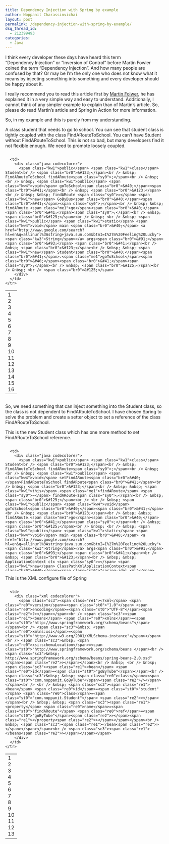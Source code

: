 ```yaml
---
title: Dependency Injection with Spring by example
author: Noppanit Charassinvichai
layout: post
permalink: /dependency-injection-with-spring-by-example/
dsq_thread_id:
  - 212399493
categories:
  - Java
---
```

I think every developer these days have heard this term &#8220;Dependency Injection&#8221; or &#8220;Inversion of Control&#8221; before Martin Fowler coined the term &#8220;Dependency Injection&#8221;. And how many people are confused by that? Or may be I&#8217;m the only one who does not know what it means by injecting something into something and every developer should be happy about it.

I really recommend you to read this article first by [Martin Folwer][1], he has explained it in a very simple way and easy to understand. Additionally, I cannot think of any simpler example to explain than of Martin&#8217;s article. So, please do read Martin&#8217;s article and Spring in Action for more information.

So, in my example and this is purely from my understanding.

A class student that needs to go to school. You can see that student class is tightly coupled with the class FindARouteToSchool. You can&#8217;t have Student without FindARouteToSchool. This is not so bad, but many developers find it not flexible enough. We need to promote loosely coupled.

<div class="codecolorer-container java blackboard" style="overflow:auto;white-space:nowrap;width:100%;">
  <table cellspacing="0" cellpadding="0">
    <tr>
      <td class="line-numbers">
        <div>
          1<br />2<br />3<br />4<br />5<br />6<br />7<br />8<br />9<br />10<br />11<br />12<br />13<br />14<br />15<br />16<br />
        </div>
      </td>
      
      <td>
        <div class="java codecolorer">
          <span class="kw1">public</span> <span class="kw1">class</span> Student<br /> <span class="br0">&#123;</span><br /> &nbsp; FindARouteToSchool findARoute<span class="sy0">;</span><br /> &nbsp; <br /> &nbsp; <span class="kw1">public</span> <span class="kw4">void</span> goToSchool<span class="br0">&#40;</span><span class="br0">&#41;</span><br /> &nbsp; <span class="br0">&#123;</span><br /> &nbsp; &nbsp; findARoute <span class="sy0">=</span> <span class="kw1">new</span> GoByBus<span class="br0">&#40;</span><span class="br0">&#41;</span><span class="sy0">;</span><br /> &nbsp; &nbsp; findARoute.<span class="me1">go</span><span class="br0">&#40;</span><span class="br0">&#41;</span><span class="sy0">;</span><br /> &nbsp; <span class="br0">&#125;</span><br /> &nbsp; <br /> &nbsp; <span class="kw1">public</span> <span class="kw1">static</span> <span class="kw4">void</span> main <span class="br0">&#40;</span> <a href="http://www.google.com/search?hl=en&q=allinurl%3Astring+java.sun.com&btnI=I%27m%20Feeling%20Lucky"><span class="kw3">String</span></a> args<span class="br0">&#91;</span><span class="br0">&#93;</span> <span class="br0">&#41;</span><br /> &nbsp; <span class="br0">&#123;</span><br /> &nbsp; &nbsp; <span class="kw1">new</span> Student<span class="br0">&#40;</span><span class="br0">&#41;</span>.<span class="me1">goToSchool</span><span class="br0">&#40;</span><span class="br0">&#41;</span><span class="sy0">;</span><br /> &nbsp; <span class="br0">&#125;</span><br /> &nbsp; <br /> <span class="br0">&#125;</span>
        </div>
      </td>
    </tr>
  </table>
</div>

So, we need something that can inject something into the Student class, so the class is not dependent to FindARouteToSchool. I have chosen Spring to solve the problem and create a setter object to set a reference of the class FindARouteToSchool.

This is the new Student class which has one more method to set FindARouteToSchool reference.

<div class="codecolorer-container java blackboard" style="overflow:auto;white-space:nowrap;width:100%;height:400px;">
  <table cellspacing="0" cellpadding="0">
    <tr>
      <td class="line-numbers">
        <div>
          1<br />2<br />3<br />4<br />5<br />6<br />7<br />8<br />9<br />10<br />11<br />12<br />13<br />14<br />15<br />16<br />17<br />18<br />19<br />20<br />21<br />
        </div>
      </td>
      
      <td>
        <div class="java codecolorer">
          <span class="kw1">public</span> <span class="kw1">class</span> Student<br /> <span class="br0">&#123;</span><br /> &nbsp; FindARouteToSchool findARoute<span class="sy0">;</span><br /> &nbsp; <br /> &nbsp; <span class="kw1">public</span> <span class="kw4">void</span> setFindARoute<span class="br0">&#40;</span>FindARouteToSchool findARoute<span class="br0">&#41;</span><br /> &nbsp; <span class="br0">&#123;</span><br /> &nbsp; &nbsp; <span class="kw1">this</span>.<span class="me1">findARoute</span> <span class="sy0">=</span> findARoute<span class="sy0">;</span><br /> &nbsp; <span class="br0">&#125;</span><br /> <br /> &nbsp; <span class="kw1">public</span> <span class="kw4">void</span> goToSchool<span class="br0">&#40;</span><span class="br0">&#41;</span><br /> &nbsp; <span class="br0">&#123;</span><br /> &nbsp; &nbsp; findARoute.<span class="me1">go</span><span class="br0">&#40;</span><span class="br0">&#41;</span><span class="sy0">;</span><br /> &nbsp; <span class="br0">&#125;</span><br /> &nbsp; <br /> &nbsp; <span class="kw1">public</span> <span class="kw1">static</span> <span class="kw4">void</span> main <span class="br0">&#40;</span> <a href="http://www.google.com/search?hl=en&q=allinurl%3Astring+java.sun.com&btnI=I%27m%20Feeling%20Lucky"><span class="kw3">String</span></a> args<span class="br0">&#91;</span><span class="br0">&#93;</span> <span class="br0">&#41;</span><br /> &nbsp; <span class="br0">&#123;</span><br /> &nbsp; &nbsp; ApplicationContext ctx <span class="sy0">=</span> <span class="kw1">new</span> ClassPathXmlApplicationContext<span class="br0">&#40;</span><span class="st0">"spring-idol.xml"</span><span class="br0">&#41;</span><span class="sy0">;</span><br /> &nbsp; &nbsp; Student student <span class="sy0">=</span> <span class="br0">&#40;</span>Student<span class="br0">&#41;</span> ctx.<span class="me1">getBean</span><span class="br0">&#40;</span><span class="st0">"student"</span><span class="br0">&#41;</span><span class="sy0">;</span><br /> &nbsp; &nbsp; student.<span class="me1">goToSchool</span><span class="br0">&#40;</span><span class="br0">&#41;</span><span class="sy0">;</span><br /> &nbsp; <span class="br0">&#125;</span><br /> <span class="br0">&#125;</span>
        </div>
      </td>
    </tr>
  </table>
</div>

This is the XML configure file of Spring

<div class="codecolorer-container xml blackboard" style="overflow:auto;white-space:nowrap;width:100%;">
  <table cellspacing="0" cellpadding="0">
    <tr>
      <td class="line-numbers">
        <div>
          1<br />2<br />3<br />4<br />5<br />6<br />7<br />8<br />9<br />10<br />11<br />12<br />13<br />
        </div>
      </td>
      
      <td>
        <div class="xml codecolorer">
          <span class="sc3"><span class="re1"><?xml</span> <span class="re0">version</span>=<span class="st0">"1.0"</span> <span class="re0">encoding</span>=<span class="st0">"UTF-8"</span><span class="re2">?></span></span><br /> <span class="sc3"><span class="re1"><beans</span> <span class="re0">xmlns</span>=<span class="st0">"http://www.springframework.org/schema/beans"</span></span><br /> <span class="sc3">&nbsp; <span class="re0">xmlns:xsi</span>=<span class="st0">"http://www.w3.org/2001/XMLSchema-instance"</span></span><br /> <span class="sc3">&nbsp; <span class="re0">xsi:schemaLocation</span>=<span class="st0">"http://www.springframework.org/schema/beans </span><br /> <span class="sc3">&nbsp; http://www.springframework.org/schema/beans/spring-beans-2.0.xsd"</span><span class="re2">></span></span><br /> &nbsp; <br /> &nbsp; <span class="sc3"><span class="re1"><bean</span> <span class="re0">id</span>=<span class="st0">"goByTube"</span></span><br /> <span class="sc3">&nbsp; &nbsp; <span class="re0">class</span>=<span class="st0">"com.noppanit.GoByTube"</span><span class="re2">/></span></span><br /> <br /> &nbsp; <span class="sc3"><span class="re1"><bean</span> <span class="re0">id</span>=<span class="st0">"student"</span> <span class="re0">class</span>=<span class="st0">"com.noppanit.Student"</span> <span class="re2">></span></span><br /> &nbsp; &nbsp; <span class="sc3"><span class="re1"><property</span> <span class="re0">name</span>=<span class="st0">"findARoute"</span> <span class="re0">ref</span>=<span class="st0">"goByTube"</span><span class="re2">></span><span class="re1"></property<span class="re2">></span></span></span><br /> &nbsp; <span class="sc3"><span class="re1"></bean<span class="re2">></span></span></span><br /> <span class="sc3"><span class="re1"></beans<span class="re2">></span></span></span>
        </div>
      </td>
    </tr>
  </table>
</div>

 [1]: http://www.martinfowler.com/articles/injection.html